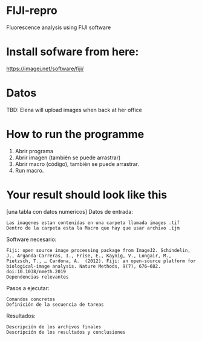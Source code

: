 # FIJI-repro
Fluorescence analysis using FIJI software

# Install sofware from here:

https://imagej.net/software/fiji/

# Datos 
TBD: Elena will upload images when back at her office

# How to run the programme
1.	Abrir programa
2.	Abrir imagen (también se puede arrastrar)
3.	Abrir macro (código), también se puede arrastrar.
4.	Run macro.

# Your result should look like this
[una tabla con datos numericos]
Datos de entrada:

    Las imagenes estan contenidas en una carpeta llamada images .tif
    Dentro de la carpeta esta la Macro que hay que usar archivo .ijm

Software necesario:

    Fiji: open source image processing package from ImageJ2. Schindelin, J., Arganda-Carreras, I., Frise, E., Kaynig, V., Longair, M., Pietzsch, T., … Cardona, A.  (2012). Fiji: an open-source platform for biological-image analysis. Nature Methods, 9(7), 676–682. doi:10.1038/nmeth.2019
    Dependencias relevantes

Pasos a ejecutar:

    Comandos concretos
    Definición de la secuencia de tareas

Resultados:

    Descripción de los archivos finales
    Descripción de los resultados y conclusiones
